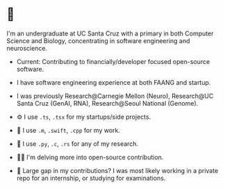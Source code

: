 # 👋 
I'm an undergraduate at UC Santa Cruz with a primary in both Computer Science and Biology, concentrating in software engineering and neuroscience.  

- Current: Contributing to financially/developer focused open-source software.

- I have software engineering experience at both FAANG and startup.

- I was previously Research@Carnegie Mellon (Neuro), Research@UC Santa Cruz (GenAI, RNA), Research@Seoul National (Genome).

- ⚙️ I use `.ts`, `.tsx` for my startups/side projects. 

- 💼 I use `.m`, `.swift`, `.cpp` for my work. 

- 🔎 I use `.py`, `.c`, `.rs` for any of my research.

- 🧑‍🎓 I'm delving more into open-source contribution.

- 📝 Large gap in my contributions? I was most likely working in a private repo for an internship, or studying for examinations.
